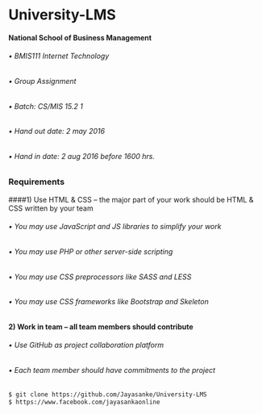 # University-LMS


####  National School of Business Management
###### • BMIS111 Internet Technology
###### • Group Assignment
###### • Batch: CS/MIS 15.2 1
###### • Hand out date: 2 may 2016
###### • Hand in date: 2 aug 2016 before 1600 hrs.

### Requirements
####1)	Use HTML & CSS – the major part of your work should be HTML & CSS written by your team
###### •  	You may use JavaScript and JS libraries to simplify your work
###### •  	You may use PHP or other server-side scripting 
###### •  	You may use CSS preprocessors like SASS and LESS
###### •  	You may use CSS frameworks like Bootstrap and Skeleton
 
#### 2)	Work in team – all team members should contribute
###### •   	Use GitHub as project collaboration platform
###### •    Each team member should have commitments to the project


~~~ sh
$ git clone https://github.com/Jayasanke/University-LMS
$ https://www.facebook.com/jayasankaonline
~~~
